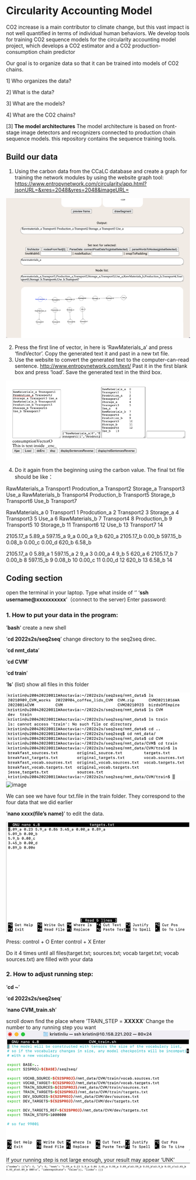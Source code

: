 # **Circularity Accounting Model**

CO2 increase is a main contributor to climate change, but this vast impact is not well quantified in terms of individual human behaviors. 
We develop tools for training CO2 sequence models for the circularity accounting model project, which develops a CO2 estimator and a CO2 production-consumption chain predictor

Our goal is to organize data so that it can be trained into models of CO2 chains.

1] Who organizes the data?

2] What is the data?

3] What are the models?

4] What are the CO2 chains?


[3] **The model architectures**
The model architecture is based on front-stage image detectors and recognizers connected to production chain sequence models. this repository contains the sequence training tools.

## Build our data

1. Using the carbon data from the CCaLC database and create a graph for training the network modules by using the website graph tool: https://www.entropynetwork.com/circularity/app.html?jsonURL=&xres=2048&yres=2048&imageURL=

<img src="https://github.com/co2pi/circularity/blob/main/photo/Screen%20Shot%202022-09-11%20at%2014.04.19.png" alt="Alt text" title="Optional title">

2. Press the first line of vector, in here is ‘RawMaterials_a’ and press ‘findVector’. Copy the generated text it and past in a new txt file.
3. Use the website to convert the generated text to the computer-can-read sentence. http://www.entropynetwork.com/text/
   Past it in the first blank box and press ‘load’. 
	 Save the generated text in the third box.

<img src="https://github.com/co2pi/circularity/blob/main/photo/Picture1.png" alt="Alt text" title="Optional title">

4. Do it again from the beginning using the carbon value.
The final txt file should be like：

RawMaterials_a Transport1 Prodcution_a Transport2 Storage_a Transport3 Use_a
RawMaterials_b Transport4
Production_b Transport5
Storage_b Transport6
Use_b Transport7

RawMaterials_a	0
Transport1	1
Prodcution_a	2
Transport2	3
Storage_a	4
Transport3	5
Use_a	6
RawMaterials_b	7
Transport4	8
Production_b	9
Transport5	10
Storage_b	11
Transport6	12
Use_b	13
Transport7	14

2105.17_a 5.89_a 597.15_a 9_a 0.00_a 9_b 620_a
2105.17_b 0.00_b
597.15_b 0.08_b
0.00_c 0.00_d
620_b 6.58_b

2105.17_a	0
5.89_a	1
597.15_a	2
9_a	3
0.00_a	4
9_b	5
620_a	6
2105.17_b	7
0.00_b	8
597.15_b	9
0.08_b	10
0.00_c	11
0.00_d	12
620_b	13
6.58_b	14

## Coding section

open the terminal in your laptop.
Type what inside of ‘’
‘**ssh username@xxxxxxxxxx**’（connect to the server)
Enter password: 

### 1. How to put your data in the program:

 ’**bash**‘ create a new shell
 
 ’**cd 2022s2s/seq2seq**’ change directory to the seq2seq direc.
 
 ‘**cd nmt_data**’
 
 ‘**cd CVM**’
 
 ‘**cd train**’
 
 ‘**ls**’ (list) show all files in this folder

<img src="https://github.com/co2pi/circularity/blob/main/photo/Picture2.png" alt="Alt text" title="Optional title">![image](https://user-images.githubusercontent.com/112356421/191620351-ebae4057-4edd-40e6-bfdf-4569dfc8bfb9.png)


We can see we have four txt.file in the train folder. They correspond to the four data that we did earlier

’**nano xxxx(file’s name)**’ to edit the data. 

<img src="https://github.com/co2pi/circularity/blob/main/photo/Picture3.png " alt="Alt text" title="Optional title">

Press: 	control + O
		Enter
		control + X
		Enter
		
Do it 4 times until all files(target.txt; sources.txt; vocab target.txt; vocab sources.txt) are filled with your data

### 2. How to adjust running step:

‘**cd ~**’

‘**cd 2022s2s/seq2seq**’

‘**nano CVM_train.sh**’

scroll down find the place where ’TRAIN_STEP = **XXXXX**’
Change the number to any running step you want
<img src="https://github.com/co2pi/circularity/blob/main/photo/Picture4.png " alt="Alt text" title="Optional title">

If your running step is not large enough, your result may appear ‘UNK’
<img src="https://github.com/co2pi/circularity/blob/main/photo/Picture5.png " alt="Alt text" title="Optional title">
